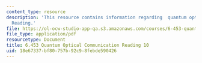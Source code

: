 ```yaml
---
content_type: resource
description: 'This resource contains information regarding  quantum optical communication:
  Reading.'
file: https://ol-ocw-studio-app-qa.s3.amazonaws.com/courses/6-453-quantum-optical-communication-fall-2016/18e67337bf80757b92c98febde590426_MIT6_453F16_Lect10_Notes.pdf
file_type: application/pdf
resourcetype: Document
title: 6.453 Quantum Optical Communication Reading 10
uid: 18e67337-bf80-757b-92c9-8febde590426
---
```

